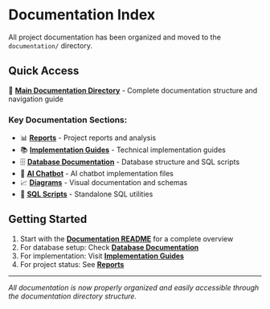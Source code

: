 # Documentation Index

All project documentation has been organized and moved to the `documentation/` directory.

## Quick Access

📁 **[Main Documentation Directory](./documentation/README.md)** - Complete documentation structure and navigation guide

### Key Documentation Sections:

- 📊 **[Reports](./documentation/reports/)** - Project reports and analysis
- 📚 **[Implementation Guides](./documentation/guides/)** - Technical implementation guides
- 🗄️ **[Database Documentation](./documentation/database/)** - Database structure and SQL scripts
- 🤖 **[AI Chatbot](./documentation/ai-chatbot/)** - AI chatbot implementation files
- 📈 **[Diagrams](./documentation/diagrams/)** - Visual documentation and schemas
- 📜 **[SQL Scripts](./documentation/sql-scripts/)** - Standalone SQL utilities

## Getting Started

1. Start with the **[Documentation README](./documentation/README.md)** for a complete overview
2. For database setup: Check **[Database Documentation](./documentation/database/)**
3. For implementation: Visit **[Implementation Guides](./documentation/guides/)**
4. For project status: See **[Reports](./documentation/reports/)**

---

*All documentation is now properly organized and easily accessible through the documentation directory structure.* 